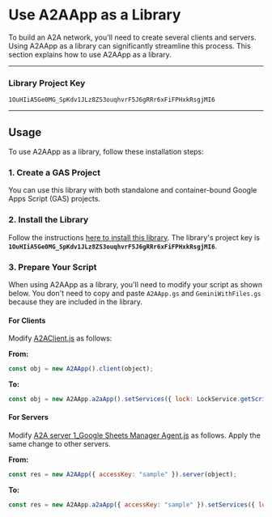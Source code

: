 # Use A2AApp as a Library

To build an A2A network, you'll need to create several clients and servers. Using A2AApp as a library can significantly streamline this process. This section explains how to use A2AApp as a library.

---

### Library Project Key

```
1OuHIiA5Ge0MG_SpKdv1JLz8ZS3ouqhvrF5J6gRRr6xFiFPHxkRsgjMI6
```

---

## Usage

To use A2AApp as a library, follow these installation steps:

### 1. Create a GAS Project

You can use this library with both standalone and container-bound Google Apps Script (GAS) projects.

### 2. Install the Library

Follow the instructions [here to install this library](https://developers.google.com/apps-script/guides/libraries). The library's project key is **`1OuHIiA5Ge0MG_SpKdv1JLz8ZS3ouqhvrF5J6gRRr6xFiFPHxkRsgjMI6`**.

### 3. Prepare Your Script

When using A2AApp as a library, you'll need to modify your script as shown below. You don't need to copy and paste `A2AApp.gs` and `GeminiWithFiles.gs` because they are included in the library.

#### For Clients

Modify [A2AClient.js](https://github.com/tanaikech/A2AApp/blob/master/A2AClient.js) as follows:

**From:**

```javascript
const obj = new A2AApp().client(object);
```

**To:**

```javascript
const obj = new A2AApp.a2aApp().setServices({ lock: LockService.getScriptLock() }).client(object);
```

#### For Servers

Modify [A2A server 1_Google Sheets Manager Agent.js](https://github.com/tanaikech/A2AApp/blob/master/A2A%20server%201_Google%20Sheets%20Manager%20Agent.js) as follows. Apply the same change to other servers.

**From:**

```javascript
const res = new A2AApp({ accessKey: "sample" }).server(object);
```

**To:**

```javascript
const res = new A2AApp.a2aApp({ accessKey: "sample" }).setServices({ lock: LockService.getScriptLock() }).server(object);
```
